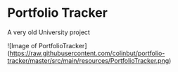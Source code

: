 # Portfolio Tracker

A very old University project

![Image of PortfolioTracker]
(https://raw.githubusercontent.com/colinbut/portfolio-tracker/master/src/main/resources/PortfolioTracker.png)
